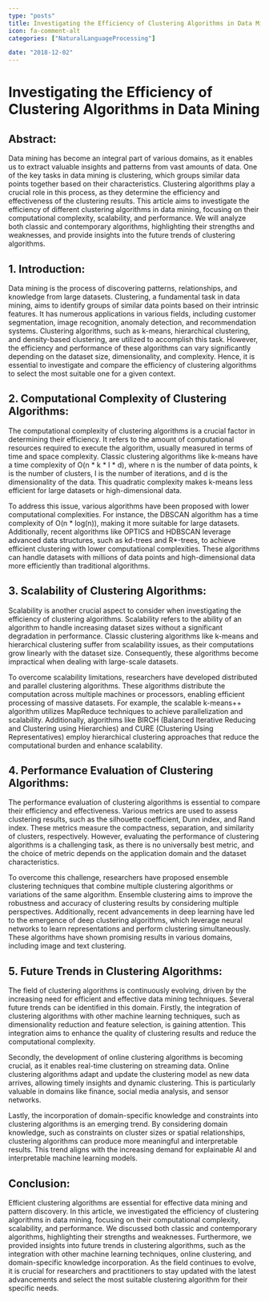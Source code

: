 ```yaml
---
type: "posts"
title: Investigating the Efficiency of Clustering Algorithms in Data Mining
icon: fa-comment-alt
categories: ["NaturalLanguageProcessing"]

date: "2018-12-02"
---
```




# Investigating the Efficiency of Clustering Algorithms in Data Mining

## Abstract:
Data mining has become an integral part of various domains, as it enables us to extract valuable insights and patterns from vast amounts of data. One of the key tasks in data mining is clustering, which groups similar data points together based on their characteristics. Clustering algorithms play a crucial role in this process, as they determine the efficiency and effectiveness of the clustering results. This article aims to investigate the efficiency of different clustering algorithms in data mining, focusing on their computational complexity, scalability, and performance. We will analyze both classic and contemporary algorithms, highlighting their strengths and weaknesses, and provide insights into the future trends of clustering algorithms.

## 1. Introduction:
Data mining is the process of discovering patterns, relationships, and knowledge from large datasets. Clustering, a fundamental task in data mining, aims to identify groups of similar data points based on their intrinsic features. It has numerous applications in various fields, including customer segmentation, image recognition, anomaly detection, and recommendation systems. Clustering algorithms, such as k-means, hierarchical clustering, and density-based clustering, are utilized to accomplish this task. However, the efficiency and performance of these algorithms can vary significantly depending on the dataset size, dimensionality, and complexity. Hence, it is essential to investigate and compare the efficiency of clustering algorithms to select the most suitable one for a given context.

## 2. Computational Complexity of Clustering Algorithms:
The computational complexity of clustering algorithms is a crucial factor in determining their efficiency. It refers to the amount of computational resources required to execute the algorithm, usually measured in terms of time and space complexity. Classic clustering algorithms like k-means have a time complexity of O(n * k * I * d), where n is the number of data points, k is the number of clusters, I is the number of iterations, and d is the dimensionality of the data. This quadratic complexity makes k-means less efficient for large datasets or high-dimensional data.

To address this issue, various algorithms have been proposed with lower computational complexities. For instance, the DBSCAN algorithm has a time complexity of O(n * log(n)), making it more suitable for large datasets. Additionally, recent algorithms like OPTICS and HDBSCAN leverage advanced data structures, such as kd-trees and R*-trees, to achieve efficient clustering with lower computational complexities. These algorithms can handle datasets with millions of data points and high-dimensional data more efficiently than traditional algorithms.

## 3. Scalability of Clustering Algorithms:
Scalability is another crucial aspect to consider when investigating the efficiency of clustering algorithms. Scalability refers to the ability of an algorithm to handle increasing dataset sizes without a significant degradation in performance. Classic clustering algorithms like k-means and hierarchical clustering suffer from scalability issues, as their computations grow linearly with the dataset size. Consequently, these algorithms become impractical when dealing with large-scale datasets.

To overcome scalability limitations, researchers have developed distributed and parallel clustering algorithms. These algorithms distribute the computation across multiple machines or processors, enabling efficient processing of massive datasets. For example, the scalable k-means++ algorithm utilizes MapReduce techniques to achieve parallelization and scalability. Additionally, algorithms like BIRCH (Balanced Iterative Reducing and Clustering using Hierarchies) and CURE (Clustering Using Representatives) employ hierarchical clustering approaches that reduce the computational burden and enhance scalability.

## 4. Performance Evaluation of Clustering Algorithms:
The performance evaluation of clustering algorithms is essential to compare their efficiency and effectiveness. Various metrics are used to assess clustering results, such as the silhouette coefficient, Dunn index, and Rand index. These metrics measure the compactness, separation, and similarity of clusters, respectively. However, evaluating the performance of clustering algorithms is a challenging task, as there is no universally best metric, and the choice of metric depends on the application domain and the dataset characteristics.

To overcome this challenge, researchers have proposed ensemble clustering techniques that combine multiple clustering algorithms or variations of the same algorithm. Ensemble clustering aims to improve the robustness and accuracy of clustering results by considering multiple perspectives. Additionally, recent advancements in deep learning have led to the emergence of deep clustering algorithms, which leverage neural networks to learn representations and perform clustering simultaneously. These algorithms have shown promising results in various domains, including image and text clustering.

## 5. Future Trends in Clustering Algorithms:
The field of clustering algorithms is continuously evolving, driven by the increasing need for efficient and effective data mining techniques. Several future trends can be identified in this domain. Firstly, the integration of clustering algorithms with other machine learning techniques, such as dimensionality reduction and feature selection, is gaining attention. This integration aims to enhance the quality of clustering results and reduce the computational complexity.

Secondly, the development of online clustering algorithms is becoming crucial, as it enables real-time clustering on streaming data. Online clustering algorithms adapt and update the clustering model as new data arrives, allowing timely insights and dynamic clustering. This is particularly valuable in domains like finance, social media analysis, and sensor networks.

Lastly, the incorporation of domain-specific knowledge and constraints into clustering algorithms is an emerging trend. By considering domain knowledge, such as constraints on cluster sizes or spatial relationships, clustering algorithms can produce more meaningful and interpretable results. This trend aligns with the increasing demand for explainable AI and interpretable machine learning models.

## Conclusion:
Efficient clustering algorithms are essential for effective data mining and pattern discovery. In this article, we investigated the efficiency of clustering algorithms in data mining, focusing on their computational complexity, scalability, and performance. We discussed both classic and contemporary algorithms, highlighting their strengths and weaknesses. Furthermore, we provided insights into future trends in clustering algorithms, such as the integration with other machine learning techniques, online clustering, and domain-specific knowledge incorporation. As the field continues to evolve, it is crucial for researchers and practitioners to stay updated with the latest advancements and select the most suitable clustering algorithm for their specific needs.